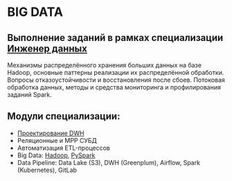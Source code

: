 # BIG DATA

## Выполнение заданий в рамках специализации [Инженер данных](https://karpov.courses/dataengineer)

Mеханизмы распределённого хранения больших данных на базе Hadoop, основные паттерны реализации их распределённой обработки. Вопросы отказоустойчивости и восстановления после сбоев. Потоковая обработка данных, методы и средства мониторинга и профилирования заданий Spark.

## Модули специализации:
- [Проектирование DWH](https://github.com/dmt-zh/SQL-and-DB/tree/main/db_design/dwh)
- Реляционные и MPP СУБД
- Автоматизация ETL-процессов
- Big Data: [Hadoop](https://github.com/dmt-zh/BigData/tree/main/Hadoop), [PySpark](https://github.com/dmt-zh/BigData/tree/main/PySpark)
- Data Pipeline: Data Lake (S3), DWH (Greenplum), Airflow, Spark (Kubernetes), GitLab